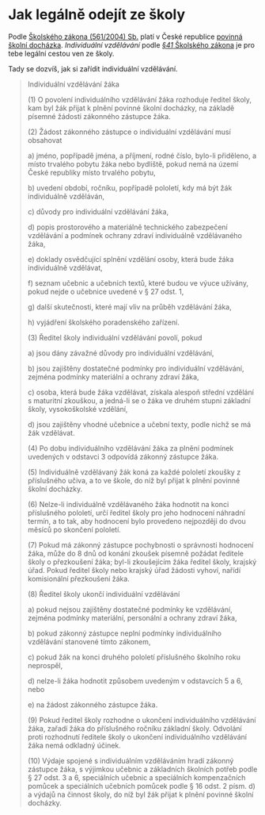 # Jak legálně odejít ze školy

Podle [Školského zákona (561/2004) Sb.](https://www.zakonyprolidi.cz/cs/2004-561) platí v České republice [povinná školní docházka](https://www.zakonyprolidi.cz/cs/2004-561#p36).
_Individuální vzdělávání_ podle [_§41_ Školského zákona](https://www.zakonyprolidi.cz/cs/2004-561#p41) je pro tebe legální cestou ven ze školy.

Tady se dozvíš, jak si zařídit individuální vzdělávání.

> Individuální vzdělávání žáka
>
> (1) O povolení individuálního vzdělávání žáka rozhoduje ředitel školy, kam byl žák přijat k plnění povinné školní docházky, na základě písemné žádosti zákonného zástupce žáka.
>
> (2) Žádost zákonného zástupce o individuální vzdělávání musí obsahovat
>
> a) jméno, popřípadě jména, a příjmení, rodné číslo, bylo-li přiděleno, a místo trvalého pobytu žáka nebo bydliště, pokud nemá na území České republiky místo trvalého pobytu,
>
> b) uvedení období, ročníku, popřípadě pololetí, kdy má být žák individuálně vzděláván,
>
> c) důvody pro individuální vzdělávání žáka,
>
> d) popis prostorového a materiálně technického zabezpečení vzdělávání a podmínek ochrany zdraví individuálně vzdělávaného žáka,
>
> e) doklady osvědčující splnění vzdělání osoby, která bude žáka individuálně vzdělávat,
>
> f) seznam učebnic a učebních textů, které budou ve výuce užívány, pokud nejde o učebnice uvedené v § 27 odst. 1,
>
> g) další skutečnosti, které mají vliv na průběh vzdělávání žáka,
>
> h) vyjádření školského poradenského zařízení.
>
> (3) Ředitel školy individuální vzdělávání povolí, pokud
>
> a) jsou dány závažné důvody pro individuální vzdělávání,
>
> b) jsou zajištěny dostatečné podmínky pro individuální vzdělávání, zejména podmínky materiální a ochrany zdraví žáka,
>
> c) osoba, která bude žáka vzdělávat, získala alespoň střední vzdělání s maturitní zkouškou, a jedná-li se o žáka ve druhém stupni základní školy, vysokoškolské vzdělání,
>
> d) jsou zajištěny vhodné učebnice a učební texty, podle nichž se má žák vzdělávat.
>
> (4) Po dobu individuálního vzdělávání žáka za plnění podmínek uvedených v odstavci 3 odpovídá zákonný zástupce žáka.
>
> (5) Individuálně vzdělávaný žák koná za každé pololetí zkoušky z příslušného učiva, a to ve škole, do níž byl přijat k plnění povinné školní docházky.
>
> (6) Nelze-li individuálně vzdělávaného žáka hodnotit na konci příslušného pololetí, určí ředitel školy pro jeho hodnocení náhradní termín, a to tak, aby hodnocení bylo provedeno nejpozději do dvou měsíců po skončení pololetí.
>
> (7) Pokud má zákonný zástupce pochybnosti o správnosti hodnocení žáka, může do 8 dnů od konání zkoušek písemně požádat ředitele školy o přezkoušení žáka; byl-li zkoušejícím žáka ředitel školy, krajský úřad. Pokud ředitel školy nebo krajský úřad žádosti vyhoví, nařídí komisionální přezkoušení žáka.
>
> (8) Ředitel školy ukončí individuální vzdělávání
>
> a) pokud nejsou zajištěny dostatečné podmínky ke vzdělávání, zejména podmínky materiální, personální a ochrany zdraví žáka,
>
> b) pokud zákonný zástupce neplní podmínky individuálního vzdělávání stanovené tímto zákonem,
>
> c) pokud žák na konci druhého pololetí příslušného školního roku neprospěl,
>
> d) nelze-li žáka hodnotit způsobem uvedeným v odstavcích 5 a 6, nebo
>
> e) na žádost zákonného zástupce žáka.
>
> (9) Pokud ředitel školy rozhodne o ukončení individuálního vzdělávání žáka, zařadí žáka do příslušného ročníku základní školy. Odvolání proti rozhodnutí ředitele školy o ukončení individuálního vzdělávání žáka nemá odkladný účinek.
>
> (10) Výdaje spojené s individuálním vzděláváním hradí zákonný zástupce žáka, s výjimkou učebnic a základních školních potřeb podle § 27 odst. 3 a 6, speciálních učebnic a speciálních kompenzačních pomůcek a speciálních učebních pomůcek podle § 16 odst. 2 písm. d) a výdajů na činnost školy, do níž byl žák přijat k plnění povinné školní docházky.
